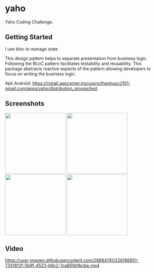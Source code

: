 # yaho

Yaho Coding Challenge.

## Getting Started

I use bloc to manage state

This design pattern helps to separate presentation from business logic. Following the BLoC pattern facilitates testability and reusability. This package abstracts reactive aspects of the pattern allowing developers to focus on writing the business logic.



Apk Android: https://install.appcenter.ms/users/thephuoc2101-gmail.com/apps/yaho/distribution_groups/test


## Screenshots
<p float="left">
  <img src="https://user-images.githubusercontent.com/28884741/228191177-4a26aa76-1ccd-4b74-88fc-34f3e18a5f51.png" width="200" />
  <img src="https://user-images.githubusercontent.com/28884741/228191224-8ac55957-4880-40aa-b180-9bce49b89e1e.png" width="200" />
   <img src="https://user-images.githubusercontent.com/28884741/228191246-43f7be32-508c-491f-99a7-b47b47ac0c8b.png" width="200" />
 <img src="https://user-images.githubusercontent.com/28884741/228193025-d85daca8-1dc6-48ef-be6b-19e3432e0e4e.png" width="200" />
</p>

## Video


https://user-images.githubusercontent.com/28884741/228186951-7331812f-5b8f-4523-b9c2-1ca859d1bcbe.mp4

